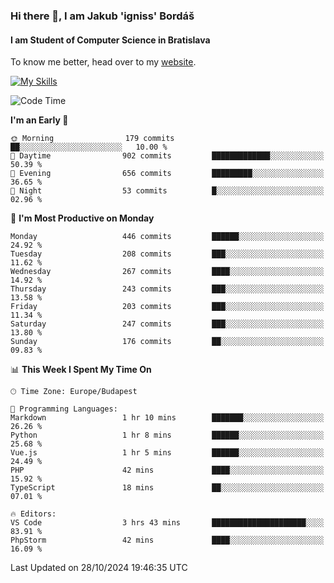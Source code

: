 ### Hi there 👋, I am Jakub 'igniss' Bordáš

#### I am Student of Computer Science in Bratislava
To know me better, head over to my [website](https://bordas.sk).

[![My Skills](https://skillicons.dev/icons?i=js,html,css,figma,svelte,java,kotlin,python,postgresql,typescript,nest,nodejs)](https://bordas.sk)


<!--START_SECTION:waka-->
![Code Time](http://img.shields.io/badge/Code%20Time-1%2C553%20hrs%2026%20mins-blue)

**I'm an Early 🐤** 

```text
🌞 Morning                179 commits         ██░░░░░░░░░░░░░░░░░░░░░░░   10.00 % 
🌆 Daytime                902 commits         █████████████░░░░░░░░░░░░   50.39 % 
🌃 Evening                656 commits         █████████░░░░░░░░░░░░░░░░   36.65 % 
🌙 Night                  53 commits          █░░░░░░░░░░░░░░░░░░░░░░░░   02.96 % 
```
📅 **I'm Most Productive on Monday** 

```text
Monday                   446 commits         ██████░░░░░░░░░░░░░░░░░░░   24.92 % 
Tuesday                  208 commits         ███░░░░░░░░░░░░░░░░░░░░░░   11.62 % 
Wednesday                267 commits         ████░░░░░░░░░░░░░░░░░░░░░   14.92 % 
Thursday                 243 commits         ███░░░░░░░░░░░░░░░░░░░░░░   13.58 % 
Friday                   203 commits         ███░░░░░░░░░░░░░░░░░░░░░░   11.34 % 
Saturday                 247 commits         ███░░░░░░░░░░░░░░░░░░░░░░   13.80 % 
Sunday                   176 commits         ██░░░░░░░░░░░░░░░░░░░░░░░   09.83 % 
```


📊 **This Week I Spent My Time On** 

```text
🕑︎ Time Zone: Europe/Budapest

💬 Programming Languages: 
Markdown                 1 hr 10 mins        ███████░░░░░░░░░░░░░░░░░░   26.26 % 
Python                   1 hr 8 mins         ██████░░░░░░░░░░░░░░░░░░░   25.68 % 
Vue.js                   1 hr 5 mins         ██████░░░░░░░░░░░░░░░░░░░   24.49 % 
PHP                      42 mins             ████░░░░░░░░░░░░░░░░░░░░░   15.92 % 
TypeScript               18 mins             ██░░░░░░░░░░░░░░░░░░░░░░░   07.01 % 

🔥 Editors: 
VS Code                  3 hrs 43 mins       █████████████████████░░░░   83.91 % 
PhpStorm                 42 mins             ████░░░░░░░░░░░░░░░░░░░░░   16.09 % 
```


 Last Updated on 28/10/2024 19:46:35 UTC
<!--END_SECTION:waka-->
